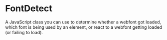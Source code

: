 FontDetect
==========

A JavaScript class you can use to determine whether a webfont got loaded, which font is being used by an element, or react to a webfont getting loaded (or failing to load).
